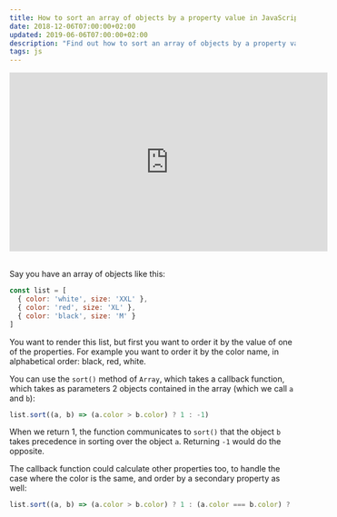```yaml
---
title: How to sort an array of objects by a property value in JavaScript
date: 2018-12-06T07:00:00+02:00
updated: 2019-06-06T07:00:00+02:00
description: "Find out how to sort an array of objects by a property value in JavaScript"
tags: js
---
```


<div class="rwd-video">
<iframe width="560" height="315" src="https://www.youtube.com/embed/qy8TcQSGuoI" frameborder="0" allow="accelerometer; autoplay; encrypted-media; gyroscope; picture-in-picture" allowfullscreen></iframe>
</div>
<br>

Say you have an array of objects like this:

```js
const list = [
  { color: 'white', size: 'XXL' },
  { color: 'red', size: 'XL' },
  { color: 'black', size: 'M' }
]
```

You want to render this list, but first you want to order it by the value of one of the properties. For example you want to order it by the color name, in alphabetical order: black, red, white.

You can use the `sort()` method of `Array`, which takes a callback function, which takes as parameters 2 objects contained in the array (which we call `a` and `b`):

```js
list.sort((a, b) => (a.color > b.color) ? 1 : -1)
```

When we return 1, the function communicates to `sort()` that the object `b` takes precedence in sorting over the object `a`. Returning `-1` would do the opposite.

The callback function could calculate other properties too, to handle the case where the color is the same, and order by a secondary property as well:

```js
list.sort((a, b) => (a.color > b.color) ? 1 : (a.color === b.color) ? ((a.size > b.size) ? 1 : -1) : -1 )
```
